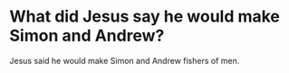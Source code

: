 # What did Jesus say he would make Simon and Andrew?

Jesus said he would make Simon and Andrew fishers of men.
